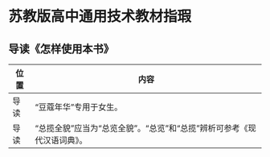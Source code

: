 # 苏教版高中通用技术教材指瑕

## 导读《怎样使用本书》

|位置|内容|
|-|-|
|导读|“豆蔻年华”专用于女生。|
|导读|“总揽全貌”应当为“总览全貌”。“总览”和“总揽”辨析可参考《现代汉语词典》。|
